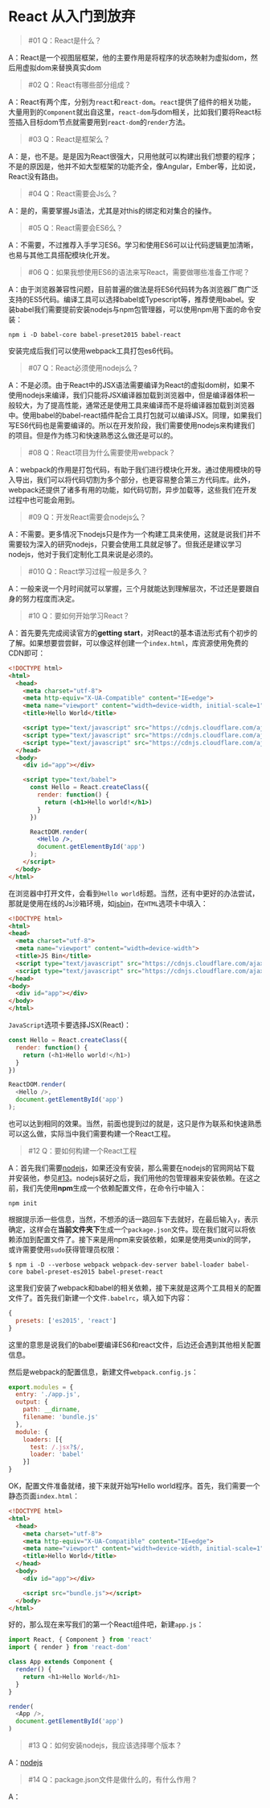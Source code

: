 # React 从入门到放弃

> #01 Q：React是什么？

A：React是一个视图层框架，他的主要作用是将程序的状态映射为虚拟dom，然后用虚拟dom来替换真实dom

> #02 Q：React有哪些部分组成？

A：React有两个库，分别为`react`和`react-dom`。`react`提供了组件的相关功能，大量用到的`Component`就出自这里，`react-dom`与dom相关，比如我们要将React标签插入目标dom节点就需要用到`react-dom`的`render`方法。

> #03 Q：React是框架么？

A：是，也不是。是是因为React很强大，只用他就可以构建出我们想要的程序；不是的原因是，他并不如大型框架的功能齐全，像Angular，Ember等，比如说，React没有路由。

> #04 Q：React需要会Js么？

A：是的，需要掌握Js语法，尤其是对this的绑定和对集合的操作。

> #05 Q：React需要会ES6么？

A：不需要，不过推荐入手学习ES6。学习和使用ES6可以让代码逻辑更加清晰，也易与其他工具搭配模块化开发。

> #06 Q：如果我想使用ES6的语法来写React，需要做哪些准备工作呢？

A：由于浏览器兼容性问题，目前普遍的做法是将ES6代码转为各浏览器厂商广泛支持的ES5代码。编译工具可以选择babel或Typescript等，推荐使用babel。安装babel我们需要提前安装nodejs与npm包管理器，可以使用npm用下面的命令安装：

```shell
npm i -D babel-core babel-preset2015 babel-react
```

安装完成后我们可以使用webpack工具打包es6代码。

> #07 Q：React必须使用nodejs么？

A：不是必须。由于React中的JSX语法需要编译为React的虚拟dom树，如果不使用nodejs来编译，我们只能将JSX编译器加载到浏览器中，但是编译器体积一般较大，为了提高性能，通常还是使用工具来编译而不是将编译器加载到浏览器中。使用babel的babel-react插件配合工具打包就可以编译JSX。同理，如果我们写ES6代码也是需要编译的。所以在开发阶段，我们需要使用nodejs来构建我们的项目。但是作为练习和快速熟悉这么做还是可以的。

> #08 Q：React项目为什么需要使用webpack？

A：webpack的作用是打包代码，有助于我们进行模块化开发。通过使用模块的导入导出，我们可以将代码切割为多个部分，也更容易整合第三方代码库。此外，webpack还提供了诸多有用的功能，如代码切割，异步加载等，这些我们在开发过程中也可能会用到。

> #09 Q：开发React需要会nodejs么？

A：不需要。更多情况下nodejs只是作为一个构建工具来使用，这就是说我们并不需要较为深入的研究nodejs，只要会使用工具就足够了。但我还是建议学习nodejs，他对于我们定制化工具来说是必须的。

> #010 Q：React学习过程一般是多久？

A：一般来说一个月时间就可以掌握，三个月就能达到理解层次，不过还是要跟自身的努力程度而决定。

> #10 Q：要如何开始学习React？

A：首先要先完成阅读官方的**getting start**，对React的基本语法形式有个初步的了解。如果想要尝尝鲜，可以像这样创建一个`index.html`，库资源使用免费的CDN即可：

```html
<!DOCTYPE html>
<html>
  <head>
    <meta charset="utf-8">
    <meta http-equiv="X-UA-Compatible" content="IE=edge">
    <meta name="viewport" content="width=device-width, initial-scale=1">
    <title>Hello World</title>

    <script type="text/javascript" src="https://cdnjs.cloudflare.com/ajax/libs/react/15.0.2/react.js"></script>
    <script type="text/javascript" src="https://cdnjs.cloudflare.com/ajax/libs/react/15.0.2/react-dom.js"></script>
    <script type="text/javascript" src="https://cdnjs.cloudflare.com/ajax/libs/babel-core/5.8.23/browser.min.js"></script>
  </head>
  <body>
    <div id="app"></div>

    <script type="text/babel">
      const Hello = React.createClass({
        render: function() {
          return (<h1>Hello world!</h1>)
        }
      })

      ReactDOM.render(
        <Hello />,
        document.getElementById('app')
      );
    </script>
  </body>
</html>
```

在浏览器中打开文件，会看到`Hello world`标题。当然，还有中更好的办法尝试，那就是使用在线的Js沙箱环境，如[jsbin](jsbin.com)，在`HTML`选项卡中填入：

```html
<!DOCTYPE html>
<html>
<head>
  <meta charset="utf-8">
  <meta name="viewport" content="width=device-width">
  <title>JS Bin</title>
  <script type="text/javascript" src="https://cdnjs.cloudflare.com/ajax/libs/react/15.0.2/react.js"></script>
  <script type="text/javascript" src="https://cdnjs.cloudflare.com/ajax/libs/react/15.0.2/react-dom.js"></script>
</head>
<body>
  <div id="app"></div>
</body>
</html>
```

`JavaScript`选项卡要选择JSX(React)：

```javascript
const Hello = React.createClass({
  render: function() {
    return (<h1>Hello world!</h1>)
  }
})

ReactDOM.render(
  <Hello />,
  document.getElementById('app')
);
```

也可以达到相同的效果。当然，前面也提到过的就是，这只是作为联系和快速熟悉可以这么做，实际当中我们需要构建一个React工程。

> #12 Q：要如何构建一个React工程

A：首先我们需要[nodejs](http://nodejs.org)，如果还没有安装，那么需要在nodejs的官网网站下载并安装他，参见[#13](#13)。nodejs装好之后，我们用他的包管理器来安装依赖。在这之前，我们先使用**npm**生成一个依赖配置文件，在命令行中输入：

```shell
npm init
```

根据提示添一些信息，当然，不想添的话一路回车下去就好，在最后输入`y`，表示确定，这样会在**当前文件夹下**生成一个`package.json`文件。现在我们就可以将依赖添加到配置文件了。接下来是用npm来安装依赖，如果是使用类unix的同学，或许需要使用`sudo`获得管理员权限：

```shell
$ npm i -D --verbose webpack webpack-dev-server babel-loader babel-core babel-preset-es2015 babel-preset-react
```

这里我们安装了webpack和babel的相关依赖，接下来就是这两个工具相关的配置文件了。首先我们新建一个文件`.babelrc`，填入如下内容：

```javascript
{
  presets: ['es2015', 'react']
}
```

这里的意思是说我们的babel要编译ES6和react文件，后边还会遇到其他相关配置信息。

然后是webpack的配置信息，新建文件`webpack.config.js`：

```javascript
export.modules = {
  entry: './app.js',
  output: {
    path: __dirname,
    filename: 'bundle.js'
  },
  module: {
    loaders: [{
      test: /.jsx?$/,
      loader: 'babel'
    }]
}
```

OK，配置文件准备就绪，接下来就开始写Hello world程序。首先，我们需要一个静态页面`index.html`：

```html
<!DOCTYPE html>
<html>
  <head>
    <meta charset="utf-8">
    <meta http-equiv="X-UA-Compatible" content="IE=edge">
    <meta name="viewport" content="width=device-width, initial-scale=1">
    <title>Hello World</title>
  </head>
  <body>
    <div id="app"></div>

    <script src="bundle.js"></script>
  </body>
</html>
```

好的，那么现在来写我们的第一个React组件吧，新建`app.js`：

```javascript
import React, { Component } from 'react'
import { render } from 'react-dom'

class App extends Component {
  render() {
    return <h1>Hello World</h1>
  }
}

render(
  <App />,
  document.getElementById('app')
)
```

> #13 Q：如何安装nodejs，我应该选择哪个版本？

A：[nodejs](http://nodejs.org)

> #14 Q：package.json文件是做什么的，有什么作用？

A：
